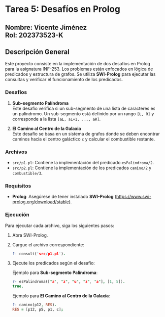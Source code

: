 
# Tarea 5: Desafíos en Prolog

**Nombre:** Vicente Jiménez  
**Rol:** 202373523-K  
---

## Descripción General

Este proyecto consiste en la implementación de dos desafíos en Prolog para la asignatura INF-253. 
Los problemas están enfocados en lógica de predicados y estructura de grafos. Se utiliza **SWI-Prolog** 
para ejecutar las consultas y verificar el funcionamiento de los predicados.

### Desafíos

1. **Sub-segmento Palíndroma**  
   Este desafío verifica si un sub-segmento de una lista de caracteres es un palíndromo. Un sub-segmento está definido 
   por un rango `[L, R]` y corresponde a la lista `[aL, aL+1, ..., aR]`.
   
2. **El Camino al Centro de la Galaxia**  
   Este desafío se basa en un sistema de grafos donde se deben encontrar caminos hacia el centro galáctico `c` y calcular 
   el combustible restante. 

### Archivos

- `src/p1.pl`: Contiene la implementación del predicado `esPalindroma/2`.
- `src/p2.pl`: Contiene la implementación de los predicados `camino/2` y `combustible/3`.

### Requisitos

- **Prolog**: Asegúrese de tener instalado **SWI-Prolog** (https://www.swi-prolog.org/download/stable).

### Ejecución

Para ejecutar cada archivo, siga los siguientes pasos:

1. Abra SWI-Prolog.
2. Cargue el archivo correspondiente:
   ```prolog
   ?- consult('src/p1.pl').
   ```
3. Ejecute los predicados según el desafío:

   Ejemplo para **Sub-segmento Palíndroma**:
   ```prolog
   ?- esPalindroma(["a", "z", "u", "z", "a"], [1, 5]).
   true.
   ```

   Ejemplo para **El Camino al Centro de la Galaxia**:
   ```prolog
   ?- camino(p12, RES).
   RES = [p12, p5, p1, c];
   ```